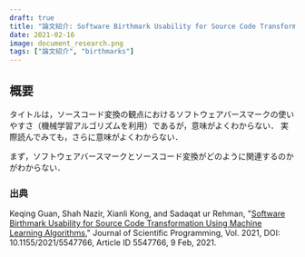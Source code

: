 ```yaml
---
draft: true
title: "論文紹介: Software Birthmark Usability for Source Code Transformation Using Machine Learning Algorithm"
date: 2021-02-16
image: document_research.png
tags: ["論文紹介", "birthmarks"]
---
```


## 概要

タイトルは，ソースコード変換の観点におけるソフトウェアバースマークの使いやすさ（機械学習アルゴリズムを利用）であるが，意味がよくわからない．
実際読んでみても，さらに意味がよくわからない．

まず，ソフトウェアバースマークとソースコード変換がどのように関連するのかがわからない．

### 出典

Keqing Guan, Shah Nazir, Xianli Kong, and Sadaqat ur Rehman, "[Software Birthmark Usability for Source Code Transformation Using Machine Learning Algorithms](https://www.hindawi.com/journals/sp/2021/5547766/)," Journal of Scientific Programming, Vol. 2021, DOI: 10.1155/2021/5547766, Article ID 5547766, 9 Feb, 2021.

